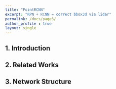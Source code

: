 ```yaml
---
title: "PointRCNN"
excerpt: "RPN + RCNN = correct bbox3d via lidar"
permalink: /docs/page3/
author_profile : true
layout: single
---
```

## 1. Introduction

## 2. Related Works

## 3. Network Structure